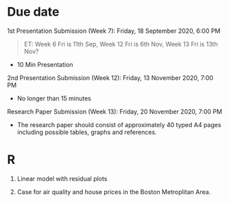 # Due date

1st Presentation Submission (Week 7): Friday, 18 September 2020, 6:00 PM

<blockquote>
ET:  Week 6 Fri is 11th Sep, Week 12 Fri is 6th Nov, Week 13 Fri is 13th Nov?
</blockquote>

+ 10 Min Presentation 

2nd Presentation Submission (Week 12): Friday, 13 November 2020, 7:00 PM
+ No longer than 15 minutes

Research Paper Submission (Week 13): Friday, 20 November 2020, 7:00 PM
+ The research paper should consist of approximately 40 typed A4 pages including possible tables, graphs and references. 

# R
1. Linear model with residual plots

2. Case for air quality and house prices in the Boston Metroplitan Area.
